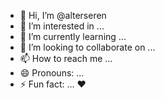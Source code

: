 - 👋 Hi, I’m @alterseren
- 👀 I’m interested in ...
- 🌱 I’m currently learning ...
- 💞️ I’m looking to collaborate on ...
- 📫 How to reach me ...
- 😄 Pronouns: ...
- ⚡ Fun fact: ...
❤️
<!---
alterseren/alterseren is a ✨ special ✨ repository because its `README.md` (this file) appears on your GitHub profile.
You can click the Preview link to take a look at your changes.
--->
